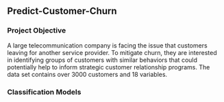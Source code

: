 ## Predict-Customer-Churn

### Project Objective
A large telecommunication company is facing the issue that customers leaving for another service provider. To mitigate churn, they are interested in identifying groups of customers with similar behaviors that could potentially help to inform strategic customer relationship programs.
The data set contains over 3000 customers and 18 variables.

### Classification Models
